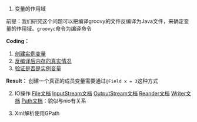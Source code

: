 1. 变量的作用域

前提：我们研究这个问题可以把编译groovy的文件反编译为Java文件，来确定变量的作用域。`groovyc`命令为编译命令

**Coding：**
1. [创建实例变量](1.%20Decompilation/Decompilation.groovy)
2. [反编译后内存的真实情况](1.%20Decompilation/DecompileClass.java)
3. [验证是否是实例变量](1.%20Decompilation/Test.groovy)

**Result：**
创建一个真正的成员变量需要通过`@Field x = 3`这种方式

2. IO操作
[File文档](http://docs.groovy-lang.org/latest/html/groovy-jdk/java/io/File.html)
[InputStream文档](http://docs.groovy-lang.org/latest/html/groovy-jdk/java/io/InputStream.html)
[OutputStream文档](http://docs.groovy-lang.org/latest/html/groovy-jdk/java/io/OutputStream.html)
[Reander文档](http://docs.groovy-lang.org/latest/html/groovy-jdk/java/io/Reader.html)
[Writer文档](http://docs.groovy-lang.org/latest/html/groovy-jdk/java/io/Writer.html)
[Path文档](http://docs.groovy-lang.org/latest/html/groovy-jdk/java/io/Writer.html)：貌似与nio有关系

3. Xml解析使用GPath